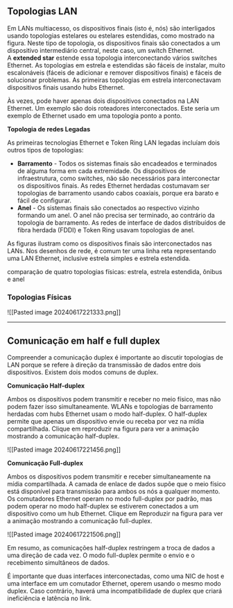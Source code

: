 ## Topologias LAN

Em LANs multiacesso, os dispositivos finais (isto é, nós) são interligados usando topologias estelares ou estelares estendidas, como mostrado na figura. Neste tipo de topologia, os dispositivos finais são conectados a um dispositivo intermediário central, neste caso, um switch Ethernet. A **extended star** estende essa topologia interconectando vários switches Ethernet. As topologias em estrela e estendidas são fáceis de instalar, muito escalonáveis (fáceis de adicionar e remover dispositivos finais) e fáceis de solucionar problemas. As primeiras topologias em estrela interconectavam dispositivos finais usando hubs Ethernet.

Às vezes, pode haver apenas dois dispositivos conectados na LAN Ethernet. Um exemplo são dois roteadores interconectados. Este seria um exemplo de Ethernet usado em uma topologia ponto a ponto.

**Topologia de redes Legadas**

As primeiras tecnologias Ethernet e Token Ring LAN legadas incluíam dois outros tipos de topologias:

- **Barramento** - Todos os sistemas finais são encadeados e terminados de alguma forma em cada extremidade. Os dispositivos de infraestrutura, como switches, não são necessários para interconectar os dispositivos finais. As redes Ethernet herdadas costumavam ser topologias de barramento usando cabos coaxiais, porque era barato e fácil de configurar.
- **Anel** - Os sistemas finais são conectados ao respectivo vizinho formando um anel. O anel não precisa ser terminado, ao contrário da topologia de barramento. As redes de interface de dados distribuídos de fibra herdada (FDDI) e Token Ring usavam topologias de anel.

As figuras ilustram como os dispositivos finais são interconectados nas LANs. Nos desenhos de rede, é comum ter uma linha reta representando uma LAN Ethernet, inclusive estrela simples e estrela estendida.

comparação de quatro topologias físicas: estrela, estrela estendida, ônibus e anel

### Topologias Físicas

![[Pasted image 20240617221333.png]]

----

## Comunicação em half e full duplex

Compreender a comunicação duplex é importante ao discutir topologias de LAN porque se refere à direção da transmissão de dados entre dois dispositivos. Existem dois modos comuns de duplex.

**Comunicação Half-duplex**

Ambos os dispositivos podem transmitir e receber no meio físico, mas não podem fazer isso simultaneamente. WLANs e topologias de barramento herdadas com hubs Ethernet usam o modo half-duplex. O half-duplex permite que apenas um dispositivo envie ou receba por vez na mídia compartilhada. Clique em reproduzir na figura para ver a animação mostrando a comunicação half-duplex.

![[Pasted image 20240617221456.png]]


**Comunicação Full-duplex**

Ambos os dispositivos podem transmitir e receber simultaneamente na mídia compartilhada. A camada de enlace de dados supõe que o meio físico está disponível para transmissão para ambos os nós a qualquer momento. Os comutadores Ethernet operam no modo full-duplex por padrão, mas podem operar no modo half-duplex se estiverem conectados a um dispositivo como um hub Ethernet. Clique em Reproduzir na figura para ver a animação mostrando a comunicação full-duplex.


![[Pasted image 20240617221506.png]]

Em resumo, as comunicações half-duplex restringem a troca de dados a uma direção de cada vez. O modo full-duplex permite o envio e o recebimento simultâneos de dados.

É importante que duas interfaces interconectadas, como uma NIC de host e uma interface em um comutador Ethernet, operem usando o mesmo modo duplex. Caso contrário, haverá uma incompatibilidade de duplex que criará ineficiência e latência no link.